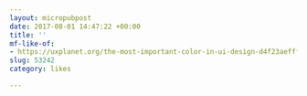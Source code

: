 ```yaml
---
layout: micropubpost
date: 2017-08-01 14:47:22 +00:00
title: ''
mf-like-of:
- https://uxplanet.org/the-most-important-color-in-ui-design-d4f23aefffdf?gi=44fed3cfaacf
slug: 53242
category: likes

---
```

